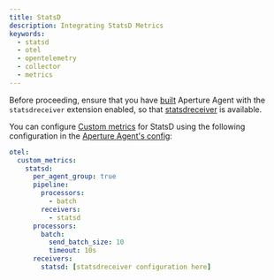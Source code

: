 ```yaml
---
title: StatsD
description: Integrating StatsD Metrics
keywords:
  - statsd
  - otel
  - opentelemetry
  - collector
  - metrics
---
```


Before proceeding, ensure that you have [built][build] Aperture Agent with the
`statsdreceiver` extension enabled, so that [statsdreceiver][receiver] is
available.

You can configure [Custom metrics][custom-metrics] for StatsD using the
following configuration in the [Aperture Agent's config][agent-config]:

```yaml
otel:
  custom_metrics:
    statsd:
      per_agent_group: true
      pipeline:
        processors:
          - batch
        receivers:
          - statsd
      processors:
        batch:
          send_batch_size: 10
          timeout: 10s
      receivers:
        statsd: [statsdreceiver configuration here]
```

[build]: /reference/aperturectl/build/agent/agent.md
[receiver]:
  https://github.com/open-telemetry/opentelemetry-collector-contrib/tree/main/receiver/statsdreceiver
[custom-metrics]: /reference/configuration/agent.md#custom-metrics-config
[agent-config]: /reference/configuration/agent.md#agent-o-t-e-l-config
